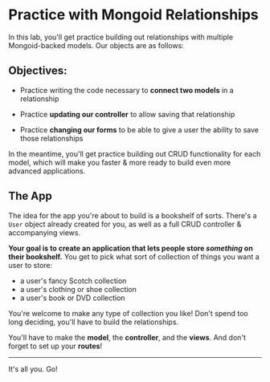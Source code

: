 # Practice with Mongoid Relationships

In this lab, you'll get practice building out relationships with multiple Mongoid-backed models. Our objects are as follows:

## Objectives:

- Practice writing the code necessary to **connect two models** in a relationship

- Practice **updating our controller** to allow saving that relationship

- Practice **changing our forms** to be able to give a user the ability to save those relationships

In the meantime, you'll get practice building out CRUD functionality for each model, which will make you faster & more ready to build even more advanced applications.

## The App

The idea for the app you're about to build is a bookshelf of sorts. There's a ``User`` object already created for you, as well as a full CRUD controller & accompanying views.

**Your goal is to create an application that lets people store _something_ on their bookshelf.** You get to pick what sort of collection of things you want a user to store:

- a user's fancy Scotch collection
- a user's clothing or shoe collection
- a user's book or DVD collection

You're welcome to make any type of collection you like! Don't spend too long deciding, you'll have to build the relationships. 

You'll have to make the **model**, the **controller**, and the **views**. And don't forget to set up your **routes**!

- - -

It's all you. Go!